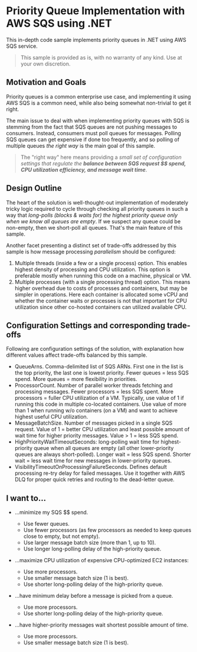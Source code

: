 # Priority Queue Implementation with AWS SQS using .NET

This in-depth code sample implements priority queues in .NET using AWS SQS service. 
> This sample is provided as is, with no warranty of any kind. Use at your own discretion.

## Motivation and Goals

Priority queues is a common enterprise use case, and implementing it using AWS SQS is a common need, while also being somewhat non-trivial to get it right.

The main issue to deal with when implementing priority queues with SQS is stemming from the fact that SQS queues are not pushing messages to consumers. Instead, consumers must poll queues for messages. Polling SQS queues can get expensive if done too frequently, and so polling of multiple queues _the right way_ is the main goal of this sample. 
> The "right way" here means providing a _small set of configuration settings that regulate the **balance between SQS request $$ spend, CPU utilization efficiency, and message wait time**_.

## Design Outline

The heart of the solution is well-thought-out implementation of moderately tricky logic required to cycle through checking all priority queues in such a way that _long-polls (blocks & waits for) the highest priority queue only when we know all queues are empty_. If we suspect any queue could be non-empty, then we short-poll all queues. That's the main feature of this sample. 

Another facet presenting a distinct set of trade-offs addressed by this sample is how message processing _parallelism_ should be configured: 
1. Multiple threads (inside a few or a single process) option. This enables highest density of processing and CPU utilization. This option is preferable mostly when running this code on a machine, physical or VM.
2. Multiple processes (with a single processing thread) option. This means higher overhead due to costs of processes and containers, but may be simpler in operations. Here each container is allocated some vCPU and whether the container waits or processes is not that important for CPU utilization since other co-hosted containers can utilized available CPU.

## Configuration Settings and corresponding trade-offs

Following are configuration settings of the solution, with explanation how different values affect trade-offs balanced by this sample.

* QueueArns. Comma-delimited list of SQS ARNs. First one in the list is the top priority, the last one is lowest priority. Fewer queues = less SQS spend. More queues = more flexibility in priorities.
* ProcessorCount. Number of parallel worker threads fetching and processing messages. Fewer processors = less SQS spent. More processors = fuller CPU utilization of a VM. Typically, use value of 1 if running this code in multiple co-located containers. Use value of more than 1 when running w/o containers (on a VM) and want to achieve highest useful CPU utilization.
* MessageBatchSize. Number of messages picked in a single SQS request. Value of 1 = better CPU utilization and least possible amount of wait time for higher priority messages. Value > 1 = less SQS spend. 
* HighPriorityWaitTimeoutSeconds: long-polling wait time for highest-priority queue  when all queues are empty (all other lower-priority queues are always short-polled). Longer wait = less SQS spend. Shorter wait = less wait time for new messages in lower-priority queues.
* VisibilityTimeoutOnProcessingFailureSeconds. Defines default processing re-try delay for failed messages. Use it together with AWS DLQ for proper quick retries and routing to the dead-letter queue.

## I want to...

* ...minimize my SQS $$ spend.
  * Use fewer queues.
  * Use fewer processors (as few processors as needed to keep queues close to empty, but not empty).
  * Use larger message batch size (more than 1, up to 10).
  * Use longer long-polling delay of the high-priority queue.

* ...maximize CPU utilization of expensive CPU-optimized EC2 instances:
  * Use more processors.
  * Use smaller message batch size (1 is best).
  * Use shorter long-polling delay of the high-priority queue.

* ...have minimum delay before a message is picked from a queue.
  * Use more processors.
  * Use shorter long-polling delay of the high-priority queue.

* ...have higher-priority messages wait shortest possible amount of time.
  * Use more processors.
  * Use smaller message batch size (1 is best).
